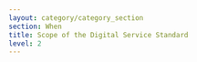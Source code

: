 ```yaml
---
layout: category/category_section
section: When
title: Scope of the Digital Service Standard
level: 2
---
```

